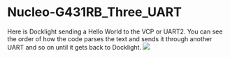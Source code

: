 # Nucleo-G431RB_Three_UART



Here is Docklight sending a Hello World to the VCP or UART2. You can see the order of how the code parses the text and sends it through another UART and so on until it gets back to Docklight.
![](https://github.com/karlyamashita/Nucleo-G431RB_Three_UART/assets/344712/323abebe-ab73-4e4a-8b09-46d5bf869af9)



